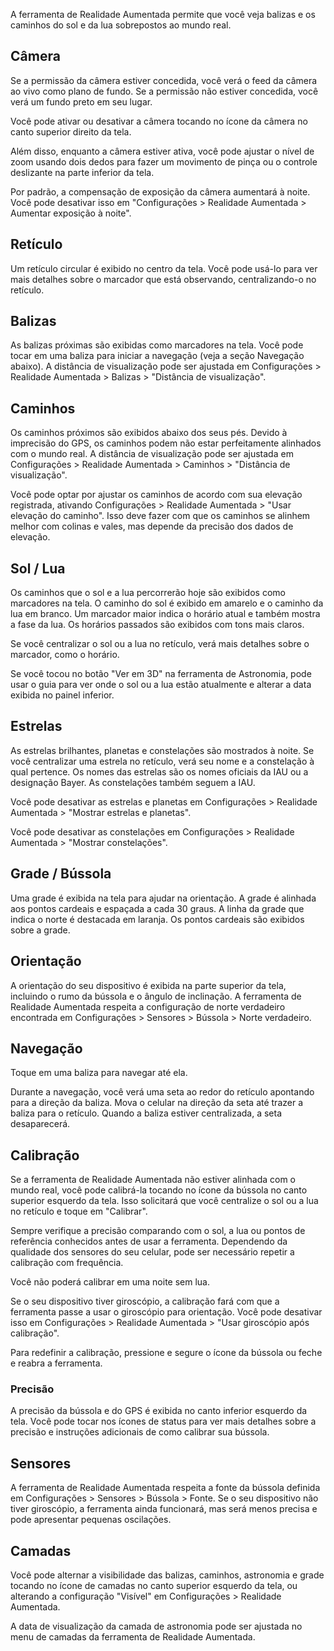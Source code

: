 A ferramenta de Realidade Aumentada permite que você veja balizas e os caminhos do sol e da lua sobrepostos ao mundo real.

## Câmera
Se a permissão da câmera estiver concedida, você verá o feed da câmera ao vivo como plano de fundo. Se a permissão não estiver concedida, você verá um fundo preto em seu lugar.

Você pode ativar ou desativar a câmera tocando no ícone da câmera no canto superior direito da tela.

Além disso, enquanto a câmera estiver ativa, você pode ajustar o nível de zoom usando dois dedos para fazer um movimento de pinça ou o controle deslizante na parte inferior da tela.

Por padrão, a compensação de exposição da câmera aumentará à noite. Você pode desativar isso em "Configurações > Realidade Aumentada > Aumentar exposição à noite".

## Retículo
Um retículo circular é exibido no centro da tela. Você pode usá-lo para ver mais detalhes sobre o marcador que está observando, centralizando-o no retículo.

## Balizas
As balizas próximas são exibidas como marcadores na tela. Você pode tocar em uma baliza para iniciar a navegação (veja a seção Navegação abaixo). A distância de visualização pode ser ajustada em Configurações > Realidade Aumentada > Balizas > "Distância de visualização".

## Caminhos
Os caminhos próximos são exibidos abaixo dos seus pés. Devido à imprecisão do GPS, os caminhos podem não estar perfeitamente alinhados com o mundo real. A distância de visualização pode ser ajustada em Configurações > Realidade Aumentada > Caminhos > "Distância de visualização".

Você pode optar por ajustar os caminhos de acordo com sua elevação registrada, ativando Configurações > Realidade Aumentada > "Usar elevação do caminho". Isso deve fazer com que os caminhos se alinhem melhor com colinas e vales, mas depende da precisão dos dados de elevação.

## Sol / Lua
Os caminhos que o sol e a lua percorrerão hoje são exibidos como marcadores na tela. O caminho do sol é exibido em amarelo e o caminho da lua em branco. Um marcador maior indica o horário atual e também mostra a fase da lua. Os horários passados são exibidos com tons mais claros.

Se você centralizar o sol ou a lua no retículo, verá mais detalhes sobre o marcador, como o horário.

Se você tocou no botão "Ver em 3D" na ferramenta de Astronomia, pode usar o guia para ver onde o sol ou a lua estão atualmente e alterar a data exibida no painel inferior.

## Estrelas
As estrelas brilhantes, planetas e constelações são mostrados à noite. Se você centralizar uma estrela no retículo, verá seu nome e a constelação à qual pertence. Os nomes das estrelas são os nomes oficiais da IAU ou a designação Bayer. As constelações também seguem a IAU.

Você pode desativar as estrelas e planetas em Configurações > Realidade Aumentada > "Mostrar estrelas e planetas".

Você pode desativar as constelações em Configurações > Realidade Aumentada > "Mostrar constelações".

## Grade / Bússola
Uma grade é exibida na tela para ajudar na orientação. A grade é alinhada aos pontos cardeais e espaçada a cada 30 graus. A linha da grade que indica o norte é destacada em laranja. Os pontos cardeais são exibidos sobre a grade.

## Orientação
A orientação do seu dispositivo é exibida na parte superior da tela, incluindo o rumo da bússola e o ângulo de inclinação. A ferramenta de Realidade Aumentada respeita a configuração de norte verdadeiro encontrada em Configurações > Sensores > Bússola > Norte verdadeiro.

## Navegação
Toque em uma baliza para navegar até ela.

Durante a navegação, você verá uma seta ao redor do retículo apontando para a direção da baliza. Mova o celular na direção da seta até trazer a baliza para o retículo. Quando a baliza estiver centralizada, a seta desaparecerá.

## Calibração
Se a ferramenta de Realidade Aumentada não estiver alinhada com o mundo real, você pode calibrá-la tocando no ícone da bússola no canto superior esquerdo da tela. Isso solicitará que você centralize o sol ou a lua no retículo e toque em "Calibrar".

Sempre verifique a precisão comparando com o sol, a lua ou pontos de referência conhecidos antes de usar a ferramenta. Dependendo da qualidade dos sensores do seu celular, pode ser necessário repetir a calibração com frequência.

Você não poderá calibrar em uma noite sem lua.

Se o seu dispositivo tiver giroscópio, a calibração fará com que a ferramenta passe a usar o giroscópio para orientação. Você pode desativar isso em Configurações > Realidade Aumentada > "Usar giroscópio após calibração".

Para redefinir a calibração, pressione e segure o ícone da bússola ou feche e reabra a ferramenta.

### Precisão
A precisão da bússola e do GPS é exibida no canto inferior esquerdo da tela. Você pode tocar nos ícones de status para ver mais detalhes sobre a precisão e instruções adicionais de como calibrar sua bússola.

## Sensores
A ferramenta de Realidade Aumentada respeita a fonte da bússola definida em Configurações > Sensores > Bússola > Fonte. Se o seu dispositivo não tiver giroscópio, a ferramenta ainda funcionará, mas será menos precisa e pode apresentar pequenas oscilações.

## Camadas
Você pode alternar a visibilidade das balizas, caminhos, astronomia e grade tocando no ícone de camadas no canto superior esquerdo da tela, ou alterando a configuração "Visível" em Configurações > Realidade Aumentada.

A data de visualização da camada de astronomia pode ser ajustada no menu de camadas da ferramenta de Realidade Aumentada.
